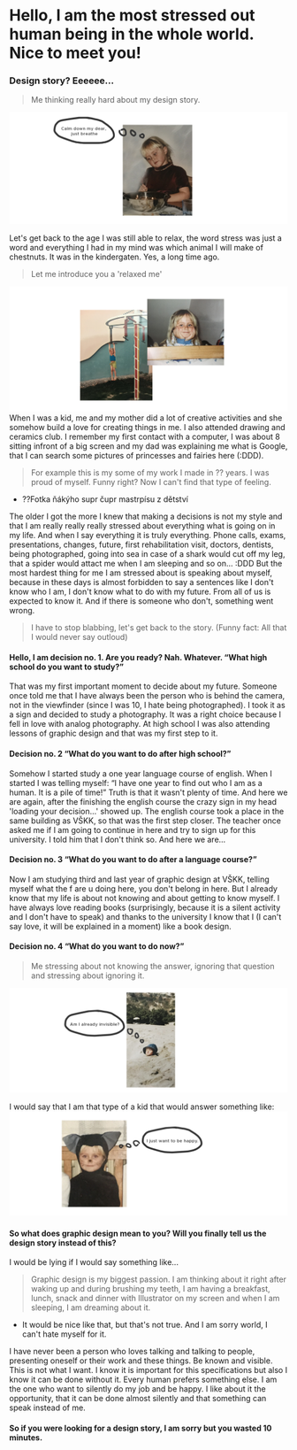 # Hello, I am the most stressed out human being in the whole world. Nice to meet you!
### Design story? Eeeeee...
> Me thinking really hard about my design story.

![me.](Img/panicking1.jpg)

Let's get back to the age I was still able to relax, the word stress was just a word and everything I had in my mind was which animal I will make of chestnuts. It was in the kindergaten. Yes, a long time ago. 

> Let me introduce you a 'relaxed me'

![me.](Img/kk.jpg)
When I was a kid, me and my mother did a lot of creative activities and she somehow build a love for creating things in me. I also attended drawing and ceramics club. I remember my first contact with a computer, I was about 8 sitting infront of a big screen and my dad was explaining me what is Google, that I can search some pictures of princesses and fairies here (:DDD).

> For example this is my some of my work I made in ?? years. I was proud of myself. Funny right? Now I can't find that type of feeling.

- ??Fotka ňákýho supr čupr mastrpísu z dětství

The older I got the more I knew that making a decisions is not my style and that I am really really really stressed about everything what is going on in my life. And when I say everything it is truly everything. Phone calls, exams, presentations, changes, future, first rehabilitation visit, doctors, dentists, being photographed, going into sea in case of a shark would cut off my leg, that a spider would attact me when I am sleeping and so on... :DDD
But the most hardest thing for me I am stressed about is speaking about myself, because in these days is almost forbidden to say a sentences like I don't know who I am, I don't know what to do with my future. From all of us is expected to know it. And if there is someone who don't, something went wrong. 
> I have to stop blabbing, let's get back to the story. (Funny fact: All that I would never say outloud)

#### Hello, I am decision no. 1. Are you ready? Nah. Whatever. “What high school do you want to study?”
That was my first important moment to decide about my future. Someone once told me that I have always been the person who is behind the camera, not in the viewfinder (since I was 10, I hate being photographed). I took it as a sign and decided to study a photography. It was a right choice because I fell in love with analog photography. At high school I was also attending lessons of graphic design and that was my first step to it. 
#### Decision no. 2 “What do you want to do after high school?”
Somehow I started study a one year language course of english. When I started I was telling myself: “I have one year to find out who I am as a human. It is a pile of time!” 
Truth is that it wasn't plenty of time. And here we are again, after the finishing the english course the crazy sign in my head 'loading your decision...' showed up. The english course took a place in the same building as VŠKK, so that was the first step closer. The teacher once asked me if I am going to continue in here and try to sign up for this university. I told him that I don't think so. And here we are...
#### Decision no. 3 “What do you want to do after a language course?”
Now I am studying third and last year of graphic design at VŠKK, telling myself what the f are u doing here, you don't belong in here. But I already know that my life is about not knowing and about getting to know myself. I have always love reading books (surprisingly, because it is a silent activity and I don't have to speak) and thanks to the university I know that I (I can't say love, it will be explained in a moment) like a book design.
#### Decision no. 4 “What do you want to do now?”
> Me stressing about not knowing the answer, ignoring that question and stressing about ignoring it. 

![4 years old me in sand.](Img/invisible.jpg)

I would say that I am that type of a kid that would answer something like:
![6 years old me as a cat.](Img/happy1.jpg)
#### So what does graphic design mean to you? Will you finally tell us the design story instead of this?
I would be lying if I would say something like...
> Graphic design is my biggest passion. I am thinking about it right after waking up and during brushing my teeth, I am having a breakfast, lunch, snack and dinner with Illustrator on my screen and when I am sleeping, I am dreaming about it. 

- It would be nice like that, but that's not true. And I am sorry world, I can't hate myself for it. 

I have never been a person who loves talking and talking to people, presenting oneself or their work and these things. Be known and visible. This is not what I want.
I know it is important for this specifications but also I know it can be done without it. Every human prefers something else. I am the one who want to silently do my job and be happy. I like about it the opportunity, that it can be done almost silently and that something can speak instead of me.

#### So if you were looking for a design story, I am sorry but you wasted 10 minutes.

